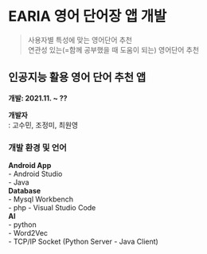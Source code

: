 # EARIA 영어 단어장 앱 개발
> 사용자별 특성에 맞는 영어단어 추천  
> 연관성 있는(=함께 공부했을 때 도움이 되는) 영어단어 추천  
  
## 인공지능 활용 영어 단어 추천 앱
**개발: 2021.11. ~ ??**  
   
**개발자**  
: 고수민, 조정미, 최원영
  
  
### 개발 환경 및 언어
**Android App**  
&#45; Android Studio  
&#45; Java  
**Database**  
&#45; Mysql Workbench  
&#45; php
&#45; Visual Studio Code  
**AI**  
&#45; python  
&#45; Word2Vec  
&#45; TCP/IP Socket (Python Server - Java Client)  
